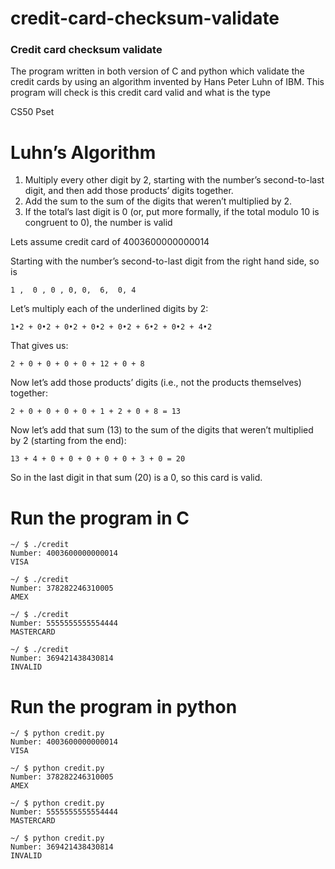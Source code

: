 # credit-card-checksum-validate

### Credit card checksum validate

The program written in both version of C and python which validate the credit cards by using  an algorithm invented by Hans Peter Luhn of IBM. This program will check is this credit card valid and what is the type

CS50 Pset

# Luhn’s Algorithm

1) Multiply every other digit by 2, starting with the number’s second-to-last digit, and then add those products’ digits together.
2) Add the sum to the sum of the digits that weren’t multiplied by 2.
3) If the total’s last digit is 0 (or, put more formally, if the total modulo 10 is congruent to 0), the number is valid

Lets assume credit card of 4003600000000014

Starting with the number’s second-to-last digit from the right hand side, so is 
```
1 ,  0 , 0 , 0, 0,  6,  0, 4
```

Let’s multiply each of the underlined digits by 2:
```
1•2 + 0•2 + 0•2 + 0•2 + 0•2 + 6•2 + 0•2 + 4•2
```
That gives us:
```
2 + 0 + 0 + 0 + 0 + 12 + 0 + 8
```
Now let’s add those products’ digits (i.e., not the products themselves) together:
```
2 + 0 + 0 + 0 + 0 + 1 + 2 + 0 + 8 = 13
```
Now let’s add that sum (13) to the sum of the digits that weren’t multiplied by 2 (starting from the end):
```
13 + 4 + 0 + 0 + 0 + 0 + 0 + 3 + 0 = 20
```
So in the last digit in that sum (20) is a 0, so this card is valid.

# Run the program in C
```
~/ $ ./credit
Number: 4003600000000014
VISA

~/ $ ./credit
Number: 378282246310005
AMEX

~/ $ ./credit
Number: 5555555555554444
MASTERCARD

~/ $ ./credit
Number: 369421438430814
INVALID
```

# Run the program in python
```
~/ $ python credit.py
Number: 4003600000000014
VISA

~/ $ python credit.py
Number: 378282246310005
AMEX

~/ $ python credit.py
Number: 5555555555554444
MASTERCARD

~/ $ python credit.py
Number: 369421438430814
INVALID
```
